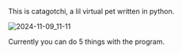 This is catagotchi, a lil virtual pet written in python.

![2024-11-09_11-11](https://github.com/user-attachments/assets/a31added-5fcf-45a8-8b98-f584b50e9806)

Currently you can do 5 things with the program.
